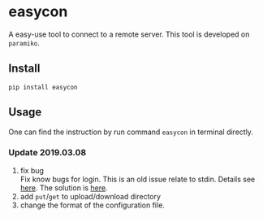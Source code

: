 # easycon  
A easy-use tool to connect to a remote server. This tool is developed on `paramiko`. 
## Install  
`pip install easycon` 
## Usage 
One can find the instruction by run command `easycon` in terminal directly. 



### Update 2019.03.08  
1. fix bug  
  Fix know bugs for login. This is an old issue relate to stdin. Details see [here](https://github.com/paramiko/paramiko/issues/302). The solution is [here](https://github.com/rogerhil/paramiko/commit/4c7911a98acc751846e248191082f408126c7e8e). 
2. add `put`/`get` to upload/download directory  
3. change the format of the configuration file.
